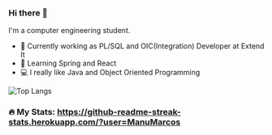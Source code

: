 ### Hi there 👋

I'm a computer engineering student.

- 💼 Currently working as PL/SQL and OIC(Integration) Developer at Extend It
- 🌱 Learning Spring and React
- 💻 I really like Java and Object Oriented Programming

![Top Langs](https://github-readme-stats.vercel.app/api/top-langs/?username=ManuMarcos&hide_progress=true)

### :fire: My Stats: https://github-readme-streak-stats.herokuapp.com/?user=ManuMarcos
